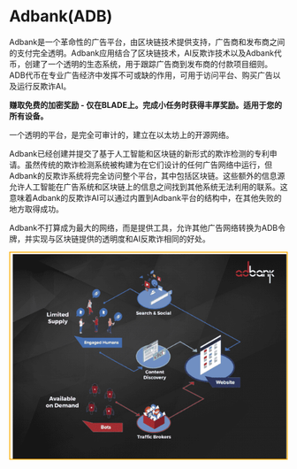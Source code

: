 # 

# Adbank(ADB)

Adbank是一个革命性的广告平台，由区块链技术提供支持，广告商和发布商之间的支付完全透明。Adbank应用结合了区块链技术，AI反欺诈技术以及Adbank代币，创建了一个透明的生态系统，用于跟踪广告商到发布商的付款项目细则。ADB代币在专业广告经济中发挥不可或缺的作用，可用于访问平台、购买广告以及运行反欺诈AI。

**赚取免费的加密奖励 - 仅在BLADE上。完成小任务时获得丰厚奖励。适用于您的所有设备。**

一个透明的平台，是完全可审计的，建立在以太坊上的开源网络。

Adbank已经创建并提交了基于人工智能和区块链的新形式的欺诈检测的专利申请。虽然传统的欺诈检测系统被构建为在它们设计的任何广告网络中运行，但Adbank的反欺诈系统将完全访问整个平台，其中包括区块链。这些额外的信息源允许人工智能在广告系统和区块链上的信息之间找到其他系统无法利用的联系。这意味着Adbank的反欺诈AI可以通过内置到Adbank平台的结构中，在其他失败的地方取得成功。

Adbank不打算成为最大的网络，而是提供工具，允许其他广告网络转换为ADB令牌，并实现与区块链提供的透明度和AI反欺诈相同的好处。

![222](222.png)

